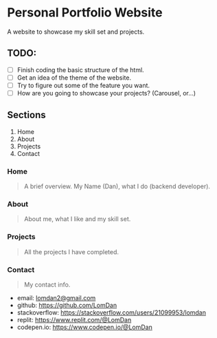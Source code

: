 # Personal Portfolio Website

A website to showcase my skill set and projects.

## TODO:

- [ ] Finish coding the basic structure of the html.
- [ ] Get an idea of the theme of the website.
- [ ] Try to figure out some of the feature you want.
- [ ] How are you going to showcase your projects? (Carousel, or...)

## Sections

1. Home
2. About
3. Projects
4. Contact

###     Home

> A brief overview.
> My Name (Dan), what I do (backend developer).

###     About

> About me, what I like and my skill set.

###     Projects

> All the projects I have completed.

###     Contact

> My contact info.
- email:            lomdan2@gmail.com
- github:           https://github.com/LomDan
- stackoverflow:    https://stackoverflow.com/users/21099953/lomdan
- replit:           https://www.replit.com/@LomDan
- codepen.io:       https://www.codepen.io/@LomDan